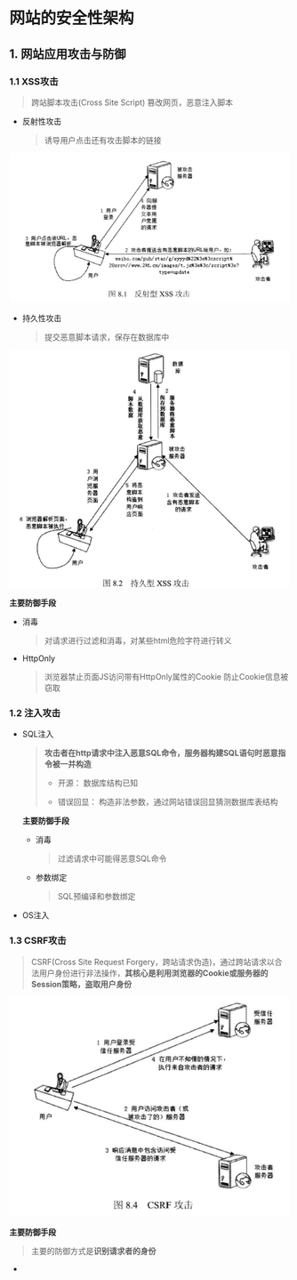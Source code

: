 # 网站的安全性架构 #

## 1. 网站应用攻击与防御 ##

### 1.1 XSS攻击
> 跨站脚本攻击(Cross Site Script) 篡改网页，恶意注入脚本

* 反射性攻击
	> 诱导用户点击还有攻击脚本的链接

<img src="resource/Security-1_RefectXSS.png" alt="反射型XSS攻击" style="width:650"/>

* 持久性攻击
	>提交恶意脚本请求，保存在数据库中
<img src="resource/Security-2_persistentXSS.png" alt="持久性XSS攻击" style="width:650"/>

**主要防御手段**

* 消毒
	> 对请求进行过滤和消毒，对某些html危险字符进行转义
* HttpOnly
	> 浏览器禁止页面JS访问带有HttpOnly属性的Cookie 防止Cookie信息被窃取

### 1.2 注入攻击

* SQL注入
	> **攻击者在http请求中注入恶意SQL命令，服务器构建SQL语句时恶意指令被一并构造**
	> 
	>- 开源： 数据库结构已知
	>
	>- 错误回显： 构造非法参数，通过网站错误回显猜测数据库表结构

	**主要防御手段**
	* 消毒
		> 过滤请求中可能得恶意SQL命令
	* 参数绑定
		> SQL预编译和参数绑定
	
* OS注入

### 1.3 CSRF攻击 
> CSRF(Cross Site Request Forgery，跨站请求伪造)，通过跨站请求以合法用户身份进行非法操作，**其核心是利用浏览器的Cookie或服务器的Session策略，盗取用户身份**
<img src="resource/Security-4_CSRF.png" alt="持久性XSS攻击" style="width:450"/>


**主要防御手段**
> 主要的防御方式是**识别请求者的身份**
*